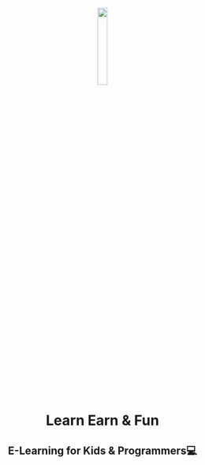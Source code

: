<p align="center"><a href="https://learnearnfun.com/" target="_blank"><img src="" width="20%"></a></p>

<h1 align="center">Learn Earn & Fun</h1>
<h2 align="center">E-Learning for Kids & Programmers💻</h2>
